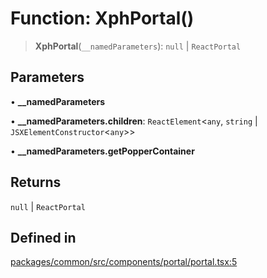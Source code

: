 # Function: XphPortal()

> **XphPortal**(`__namedParameters`): `null` \| `ReactPortal`

## Parameters

• **\_\_namedParameters**

• **\_\_namedParameters.children**: `ReactElement`\<`any`, `string` \| `JSXElementConstructor`\<`any`\>\>

• **\_\_namedParameters.getPopperContainer**

## Returns

`null` \| `ReactPortal`

## Defined in

[packages/common/src/components/portal/portal.tsx:5](https://github.com/XiaoPiHong/xph-crud/blob/1453d1f4b2490c13545a9d7404efaaabc2a2fd0f/packages/common/src/components/portal/portal.tsx#L5)

